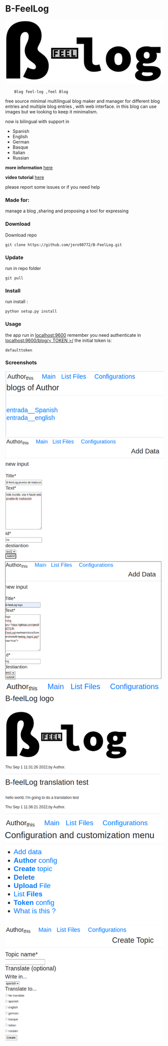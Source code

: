 # B-FeelLog

![logo](https://github.com/jero98772/B-FeelLog/blob/main/docs/Screenshots/B-feelog_logo1.jpg?raw=true)

		Blog feel-log ,feel Blog   

free source minimal multilingual blog maker and manager for different blog entries and multiple blog entries , with web interface. in this blog can use images but we looking to keep it minimalism.

now is bilingual with support in 
- Spanish 
- English
- German
- Basque
- Italian
- Russian

**more information** [here](https://github.com/jero98772/B-FeelLog/blob/main/docs/FAQs.md)

**video tutorial** [here](https://vimeo.com/manage/videos/580068235)

please report some issues or if you need help 
### Made for:
manage a blog ,sharing and proposing a tool for expressing

### Download 
Download repo

	git clone https://github.com/jero98772/B-FeelLog.git
### Update
run in repo folder

	git pull

### Install

run install : 

	python setup.py install

### Usage 

the app run in [localhost:9600](http://localhost:9600/this.html)
remember you need authenticate in [localhost:9600/blog/< TOKEN >/](localhost:9600/this/defaulttoken/)
the initial token is:
	
	defaulttoken

### Screenshots
![main](https://github.com/jero98772/B-FeelLog/blob/main/docs/Screenshots/0.png)
![add](https://github.com/jero98772/B-FeelLog/blob/main/docs/Screenshots/1.png)
![add2](https://github.com/jero98772/B-FeelLog/blob/main/docs/Screenshots/3.png)
![translation](https://github.com/jero98772/B-FeelLog/blob/main/docs/Screenshots/2.png)
![configuration](https://github.com/jero98772/B-FeelLog/blob/main/docs/Screenshots/4.png)
![topic](https://github.com/jero98772/B-FeelLog/blob/main/docs/Screenshots/5.png)
